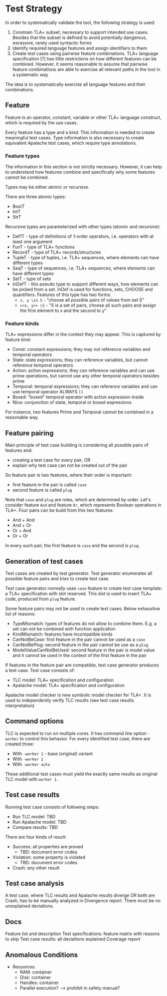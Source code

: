 <!--
SPDX-FileCopyrightText: Copyright (c) 2022 NVIDIA CORPORATION & AFFILIATES. All rights reserved.
SPDX-License-Identifier: Apache-2.0

Licensed under the Apache License, Version 2.0 (the "License");
you may not use this file except in compliance with the License.
You may obtain a copy of the License at

http://www.apache.org/licenses/LICENSE-2.0

Unless required by applicable law or agreed to in writing, software
distributed under the License is distributed on an "AS IS" BASIS,
WITHOUT WARRANTIES OR CONDITIONS OF ANY KIND, either express or implied.
See the License for the specific language governing permissions and
limitations under the License.
-->

# Test Strategy

In order to systematically validate the tool, the following strategy is used:

1. Constrain TLA+ subset, necessary to support intended use cases. Besides that the subset is defined to avoid potentially dangerous, excessive, rarely used syntactic forms
2. Identify required language features and assign identifiers to them
3. Create test cases using pairwise feature combinations. TLA+ language specification [?] has little restrictions on how different features can be combined. However, it seems reasonable to assume that pairwise feature combinations are able to exercise all relevant paths in the tool in a systematic way

The idea is to systematically exercise all language features and their combinations.



## Feature

Feature is an operator, constant, variable or other TLA+ language construct, which is required by the use cases.

Every feature has a type and a kind. This information is needed to create meaningful test cases. Type information is also necessary to create equivalent Apalache test cases, which require type annotations.

### Feature types

The information in this section is not strictly necessary. However, it can help to understand how features combine and specifically why some features cannot be combined.

Types may be either atomic or recursive.

There are three atomic types:
- BoolT
- IntT
- StrT

Recursive types are parameterized with other types (atomic and recursive):
- Def1T - type of definitions of 1-order operators, i.e. operators with at least one argument
- FunT - type of TLA+ functions
- RecordT - type of TLA+ records/structures
- TupleT - type of tuples, i.e. TLA+ sequences, where elements can have different types
- SeqT - type of sequences, i.e. TLA+ sequences, where elements can have different types
- SetT - type of sets
- InDefT - this pseudo type to support different ways, how elements can be picked from a set. InDef is used for functions, sets, CHOOSE and quantifiers. Features of this type has two forms:
    - `x, y \in S` - "choose all possible pairs of values from set S"
    - `<<x, y>> \S` - "S is a set of pairs, choose all such pairs and assign the first element to x and the second to y"

### Feature kinds

TLA+ expressions differ in the context they may appear. This is captured by feature kind:

- Const: constant expressions; they may not reference variables and temporal operators
- State: state expressions; they can reference variables, but cannot reference temporal operators
- Action: action expressions; they can reference variables and can use prime operations, but cannot use any other temporal operators besides prime
- Temporal: temporal expressions; they can reference variables and can use temporal operator ALWAYS `[]`
- Boxed: "boxed" temporal operator with action expression inside
- Nice: conjunction of state, temporal or boxed expressions

For instance, two features Prime and Temporal cannot be combined in a reasonable way.

## Feature pairing

Main principle of test case building is considering all possible pairs of features and:
* creating a test case for every pair, OR
* explain why test case can not be created out of the pair

So feature pair is two features, where their order is important:
* first feature in the pair is called `case`
* second feature is called `plug`

Note that `case` and `plug` are roles, which are determined by order. Let's consider feature `And` and feature `Or`, which represents Boolean operations in TLA+. Four pairs can be build from this two features:
- And + And
- And + Or
- Or + And
- Or + Or

In every such pair, the first feature is `case` and the second is `plug`.

## Generation of test cases

Test cases are created by test generator. Test generator enumerates all possible feature pairs and tries to create test case.

Test case generator normally uses `case` feature to create test case template: a TLA+ specification with slot reserved. This slot is used to insert TLA+ code, produced from `plug` feature.

Some feature pairs may not be used to create test cases. Below exhaustive list of reasons:
- TypeMismatch: types of features do not allow to combine them. E.g. a set can not be combined with function application
- KindMismatch: features have incompatible kinds
- CanNotBeCase: first feature in the pair cannot be used as a `case`
- CanNotBePlug: second feature in the pair cannot be use as a `plug`
- ModelValueCanNotBeUsed: second feature in the pair is model value and it cannot be used in the context of the first feature in the pair

If features in the feature pair are compatible, test case generator produces a test case. Test case consists of:

- TLC model: TLA+ specification and configuration
- Apalache model: TLA+ specification and configuration

Apalache model checker is new symbolic model checker for TLA+. It is used to independently verify TLC results (see test case results interpretation)

## Command options

TLC is expected to run on multiple cores. It has command line option `-worker` to control this behavior.
For every identified test case, there are created three:

* With `-worker 1` - base (original) variant
* With `-worker 2`
* With `-worker auto`

These additional test cases must yield the exactly same results as original TLC model with `worker 1`.

## Test case results

Running test case consists of following steps:

- Run TLC model: TBD
- Run Apalache model: TBD
- Compare results: TBD

There are four kinds of result:

- Success: all properties are proved
    - TBD: document error codes
- Violation: some property is violated
    - TBD: document error codes
- Crash: any other result

## Test case analysis

A test case, where TLC results and Apalache results diverge OR both are Crash, has to be manually analyzed in Divergence report. There must be no unexplained deviations.

## Docs

Feature list and description
Test specifications: feature matrix with reasons to skip
Test case results: all deviations explained
Coverage report

## Anomalous Conditions

* Resources:
    - RAM: container
    - Disk: container
    - Handles: container
    - Parallel execution? --> prohibit in safety manual?